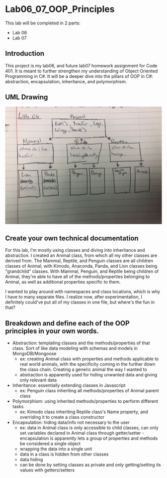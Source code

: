 # Lab06_07_OOP_Principles

This lab will be completed in 2 parts:

- Lab 06
- Lab 07

## Introduction

This project is my lab06, and future lab07 homework assignment for Code 401. It is meant to further strengthen my understanding of Object Oriented Programming in C#. It will be a deeper dive into the pillars of OOP in C#: abstraction, encapsulation, inheritance, and polymorphism.

## UML Drawing

![Digital UML Drawing](./UML.jpg)

## Create your own technical documentation

For this lab, I'm mostly using classes and diving into inheritance and abstraction. I created an Animal class, from which all my other classes are derived from. The Mammal, Reptile, and Penguin classes are all children classes of Animal, with Kimodo, Anaconda, Panda, and Lion classes being "grandchild" classes. With Mammal, Penguin, and Reptile being children of Animal, they're able to have all of the methods/properties belonging to Animal, as well as additional properties specific to them.

I wanted to play around with namespaces and class locations, which is why I have to many separate files. I realize now, after experimentation, I definitely could've put all of my classes in one file, but where's the fun in that?

## Breakdown and define each of the OOP principles in your own words.

- Abstraction: templating classes and the methods/properties of that class. Sort of like data modeling with schemas and models in MongoDB/Mongoose
  - ex: creating Animal class with properties and methods applicable to real world animals, with the specificity coming in the further down the class chain. Creating a generic animal the way I wanted to
  - abstraction is apparently used for hiding unwanted data and giving only relevant data
- Inheritance: essentially extending classes in Javascript
  - ex: Penguin class inheriting all methods/properties of Animal parent class
- Polymorphism: using inherited methods/properties to perform different tasks
  - ex: Kimodo class inheriting Reptile class's Name property, and overriding it to create a class constructor
- Encapsulation: hiding data/info not necessary to the user
  - ex: data in Animal class is only accessible to child classes, can only set variables declared in Animal class through getter/setter
  -encapsulation is apparently lets a group of properties and methods be considered a single object
  - wrapping the data into a single unit
  - data in a class is hidden from other classes
  - data hiding
  - can be done by setting classes as private and only getting/setting its values with getters/setters
